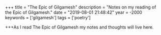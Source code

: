 +++
title = "The Epic of Gilgamesh"
description = "Notes on my reading of the Epic of Gilgamesh."
date = "2019-08-01 21:48:42"
year = -2000
keywords = ['gilgamesh']
tags = ['poetry']

+++As I read The Epic of Gilgamesh my notes and thoughts will live here.
